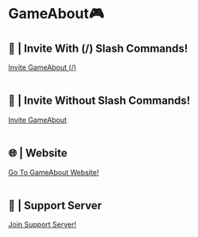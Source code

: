 # GameAbout🎮
## 📂 | Invite With (/) Slash Commands!
<a href="https://bit.ly/3jzao1s" target="_blank">Invite GameAbout (/)</a> <br><br>
## 🤖 | Invite Without Slash Commands!
<a href="https://bit.ly/3GoVWTs" target="_blank">Invite GameAbout</a> <br><br>
## 🌐 | Website 
<a href="https://cutt.ly/Gameabout" target="_blank">Go To GameAbout Website!</a> <br><br>
## 📖 | Support Server
<a href="https://dsc.gg/harmonicasupport" target="_blank">Join Support Server!</a>

